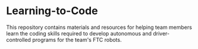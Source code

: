 # Learning-to-Code

This repository contains materials and resources for helping team members learn the coding skills required to develop autonomous and driver-controlled programs for the team's FTC robots.
